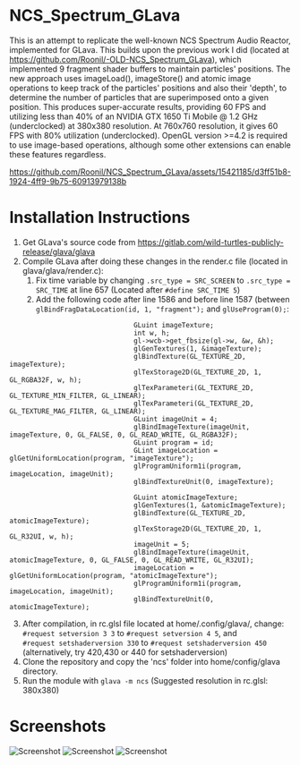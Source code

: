 # NCS_Spectrum_GLava
This is an attempt to replicate the well-known NCS Spectrum Audio Reactor, implemented for GLava. This builds upon the previous work I did (located at https://github.com/Roonil/-OLD-NCS_Spectrum_GLava), which implemented 9 fragment shader buffers to maintain particles' positions. The new approach uses imageLoad(), imageStore() and atomic image operations to keep track of the particles' positions and also their 'depth', to determine the number of particles that are superimposed onto a given position. This produces super-accurate results, providing 60 FPS and utilizing less than 40% of an NVIDIA GTX 1650 Ti Mobile @ 1.2 GHz (underclocked) at 380x380 resolution. At 760x760 resolution, it gives 60 FPS with 80% utilization (underclocked). OpenGL version >=4.2 is required to use image-based operations, although some other extensions can enable these features regardless.  

https://github.com/Roonil/NCS_Spectrum_GLava/assets/15421185/d3ff51b8-1924-4ff9-9b75-60913979138b

# Installation Instructions
1. Get GLava's source code from https://gitlab.com/wild-turtles-publicly-release/glava/glava
2. Compile GLava after doing these changes in the render.c file (located in glava/glava/render.c):
    1. Fix time variable by changing
```.src_type = SRC_SCREEN``` to ```.src_type = SRC_TIME``` at line 657 (Located after ```#define SRC_TIME 5```)
    2. Add the following code after line 1586 and before line 1587 (between ```glBindFragDataLocation(id, 1, "fragment");``` and ```glUseProgram(0);```:
 ```
                                GLuint imageTexture;
                                int w, h;
                                gl->wcb->get_fbsize(gl->w, &w, &h);
                                glGenTextures(1, &imageTexture);
                                glBindTexture(GL_TEXTURE_2D, imageTexture);
                                glTexStorage2D(GL_TEXTURE_2D, 1, GL_RGBA32F, w, h);
                                glTexParameteri(GL_TEXTURE_2D, GL_TEXTURE_MIN_FILTER, GL_LINEAR);
                                glTexParameteri(GL_TEXTURE_2D, GL_TEXTURE_MAG_FILTER, GL_LINEAR);
                                GLuint imageUnit = 4;
                                glBindImageTexture(imageUnit, imageTexture, 0, GL_FALSE, 0, GL_READ_WRITE, GL_RGBA32F);
                                GLuint program = id;
                                GLint imageLocation = glGetUniformLocation(program, "imageTexture");
                                glProgramUniform1i(program, imageLocation, imageUnit);
                                glBindTextureUnit(0, imageTexture);

                                GLuint atomicImageTexture;
                                glGenTextures(1, &atomicImageTexture);
                                glBindTexture(GL_TEXTURE_2D, atomicImageTexture);
                                glTexStorage2D(GL_TEXTURE_2D, 1, GL_R32UI, w, h);
                                imageUnit = 5;
                                glBindImageTexture(imageUnit, atomicImageTexture, 0, GL_FALSE, 0, GL_READ_WRITE, GL_R32UI);
                                imageLocation = glGetUniformLocation(program, "atomicImageTexture");
                                glProgramUniform1i(program, imageLocation, imageUnit);
                                glBindTextureUnit(0, atomicImageTexture);
```
3. After compilation, in rc.glsl file located at home/.config/glava/, change:<br /> ```#request setversion 3 3``` to ```#request setversion 4 5```, and <br /> ```#request setshaderversion 330``` to ```#request setshaderversion 450``` (alternatively, try 420,430 or 440 for setshaderversion) 
4. Clone the repository and copy the 'ncs' folder into home/config/glava directory.
5. Run the module with ```glava -m ncs``` (Suggested resolution in rc.glsl: 380x380)

# Screenshots
![Screenshot](screenshots/380x380_Blue.png)
![Screenshot](screenshots/380x380_Purple.png)
![Screenshot](screenshots/760x760_Green.png)

